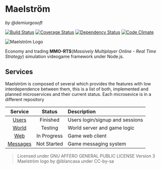 Maelström
===========
_by @demiurgosoft_

[![Build Status](https://travis-ci.org/demiurgosoft/maelstrom.svg)](https://travis-ci.org/demiurgosoft/maelstrom)
[![Coverage Status](https://coveralls.io/repos/demiurgosoft/maelstrom/badge.svg?branch=master&service=github)](https://coveralls.io/github/demiurgosoft/maelstrom?branch=master)
[![Dependency Status](https://gemnasium.com/demiurgosoft/maelstrom.svg)](https://gemnasium.com/demiurgosoft/maelstrom)
[![Code Climate](https://codeclimate.com/github/demiurgosoft/maelstrom/badges/gpa.svg)](https://codeclimate.com/github/demiurgosoft/maelstrom)

![Maelström Logo](https://raw.githubusercontent.com/demiurgosoft/maelstrom/master/logo/logo.jpg)

Economy and trading **MMO-RTS**(_Massively Multiplayer Online - Real Time Strategy_) simulation videogame framework under Node.js.


## Services
Maelström is composed of several which provides the features with low interdependence between them, this is a list of both, implemented and planned microservices and their current status. Each microsevice is in a different repository

|**Service**   |**Status** |**Description**                  		 |
|:------------:|:---------:|:----------------------------------------|
|[Users][users]|Finished   |Users login/signup and sessions  		 |
|[World][world]|Testing    |World server and game logic              |
|[Web][web]    |In Progress|Game web client                          |
|[Messages][messages]|Not Started|Game messaging system              |

[users]:[https://github.com/demiurgosoft/maelstrom-users]
[world]:[https://github.com/demiurgosoft/maelstrom-world]
[messages]:[https://github.com/demiurgosoft/maelstrom-messages]
[web]:[https://github.com/demiurgosoft/maelstrom-web]



> Licensed under GNU AFFERO GENERAL PUBLIC LICENSE Version 3
> Maelström logo by @iblancasa under CC-by-sa
